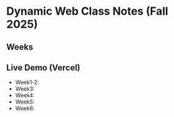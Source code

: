 # Dynamic Web Class Notes (Fall 2025)

## Weeks

## Live Demo (Vercel)
- Week1-2: 
- Week3: 
- Week4: 
- Week5: 
- Week6: 